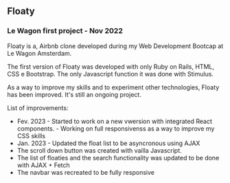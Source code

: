 ## Floaty 
### Le Wagon first project  - Nov 2022

Floaty is a, Airbnb clone developed during my Web Development Bootcap at Le Wagon Amsterdam. 

The first version of Floaty was developed with only Ruby on Rails, HTML, CSS e Bootstrap. The only Javascript function it was done with Stimulus.

As a way to improve my skills and to experiment other technologies, Floaty has been improved. It's still an ongoing project.

List of improvements:

- Fev. 2023 - Started to work on a new vwersion with integrated React components.
            - Working on full responsivenss as a way to improve my CSS skills 
- Jan. 2023 - Updated the float list to be asyncronous using AJAX
- The scroll down button was created with vailla Javascript.
- The list of floaties and the search functionality was updated to be done with AJAX + Fetch
- The navbar was recreated to be fully responsive 
